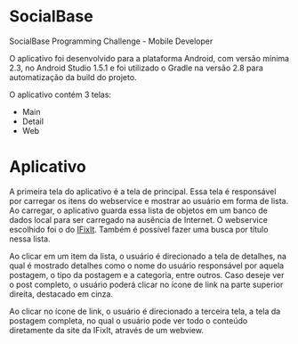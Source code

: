 # SocialBase
SocialBase Programming Challenge - Mobile Developer

O aplicativo foi desenvolvido para a plataforma Android, com versão mínima 2.3, no Android Studio 1.5.1 e foi utilizado o Gradle na versão 2.8 para automatização da build do projeto.

O aplicativo contém 3 telas:
- Main
- Detail
- Web

# Aplicativo
A primeira tela do aplicativo é a tela de principal. Essa tela é responsável por carregar os itens do webservice e mostrar ao usuário em forma de lista. Ao carregar, o aplicativo guarda essa lista de objetos em um banco de dados local para ser carregado na ausência de Internet. O webservice escolhido foi o do <a href="https://www.ifixit.com/api/2.0/guides/">IFixIt</a>. Também é possível fazer uma busca por título nessa lista.

Ao clicar em um item da lista, o usuário é direcionado a tela de detalhes, na qual é mostrado detalhes como o nome do usuário responsável por aquela postagem, o tipo da postagem e a categoria, entre outros. Caso deseje ver o post completo, o usuário poderá clicar no ícone de link na parte superior direita, destacado em cinza.

Ao clicar no ícone de link, o usuário é direcionado a terceira tela, a tela da postagem completa, no qual o usuário pode ver todo o conteúdo diretamente da site da IFixIt, através de um webview.
